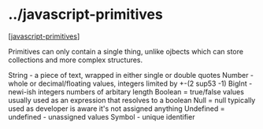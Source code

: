 # ../javascript-primitives
[[javascript-primitives]]

Primitives can only contain a single thing, unlike ojbects which can store collections and more complex structures.

String - a piece of text, wrapped in either single or double quotes
Number - whole or decimal/floating values, integers limited by +-(2 sup53 -1)
BigInt - newi-ish integers numbers of arbitary length
Boolean = true/false values usually used as an expression that resolves to a boolean
Null = null typically used as developer is aware it's not assigned anything
Undefined = undefined - unassigned values
Symbol - unique identifier


[//begin]: # "Autogenerated link references for markdown compatibility"
[javascript-primitives]: javascript-primitives.md "../javascript-primitives"
[//end]: # "Autogenerated link references"

[//begin]: # "Autogenerated link references for markdown compatibility"
[javascript-primitives]: javascript-primitives.md "Javascript Primitives"
[//end]: # "Autogenerated link references"